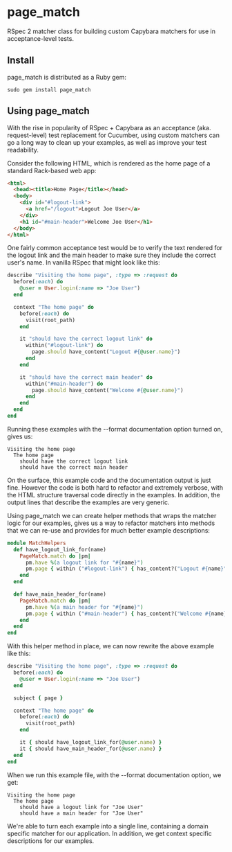 # page_match

RSpec 2 matcher class for building custom Capybara matchers for use in acceptance-level tests.

## Install

page_match is distributed as a Ruby gem:

    sudo gem install page_match

## Using page_match

With the rise in popularity of RSpec + Capybara as an acceptance (aka. request-level) test replacement for Cucumber, using custom matchers can go a long way to clean up your examples, as well as improve your test readability.

Consider the following HTML, which is rendered as the home page of a standard Rack-based web app:

``` html
<html>
  <head><title>Home Page</title></head>
  <body>
    <div id="#logout-link">
      <a href="/logout">Logout Joe User</a>
    </div>
    <h1 id="#main-header">Welcome Joe User</h1>
  </body>
</html>
```

One fairly common acceptance test would be to verify the text rendered for the logout link and the main header to make sure they include the correct user's name. In vanilla RSpec that might look like this:

```ruby
describe "Visiting the home page", :type => :request do
  before(:each) do
    @user = User.login(:name => "Joe User")
  end

  context "The home page" do
    before(:each) do
      visit(root_path)
    end

    it "should have the correct logout link" do
      within("#logout-link") do
        page.should have_content("Logout #{@user.name}")
      end
    end

    it "should have the correct main header" do
      within("#main-header") do
        page.should have_content("Welcome #{@user.name}")
      end
    end
  end
end
```

Running these examples with the --format documentation option turned on, gives us:

```
Visiting the home page
  The home page
    should have the correct logout link
    should have the correct main header
```

On the surface, this example code and the documentation output is just fine. However the code is both hard to refactor and extremely verbose, with the HTML structure traversal code directly in the examples. In addition, the output lines that describe the examples are very generic.

Using page_match we can create helper methods that wraps the matcher logic for our examples, gives us a way to refactor matchers into methods that we can re-use and provides for much better example descriptions:

```ruby
module MatchHelpers
  def have_logout_link_for(name)
    PageMatch.match do |pm|
      pm.have %(a logout link for "#{name}")
      pm.page { within ("#logout-link") { has_content?("Logout #{name}") } }
    end
  end

  def have_main_header_for(name)
    PageMatch.match do |pm|
      pm.have %(a main header for "#{name}")
      pm.page { within ("#main-header") { has_content?("Welcome #{name}") } }
    end
  end
end
```

With this helper method in place, we can now rewrite the above example like this:

``` ruby
describe "Visiting the home page", :type => :request do
  before(:each) do
    @user = User.login(:name => "Joe User")
  end

  subject { page }

  context "The home page" do
    before(:each) do
      visit(root_path)
    end

    it { should have_logout_link_for(@user.name) }
    it { should have_main_header_for(@user.name) }
  end
end
```

When we run this example file, with the --format documentation option, we get:

```
Visiting the home page
  The home page
    should have a logout link for "Joe User"
    should have a main header for "Joe User"
```

We're able to turn each example into a single line, containing a domain specific matcher for our application. In addition, we get context specific descriptions for our examples.
